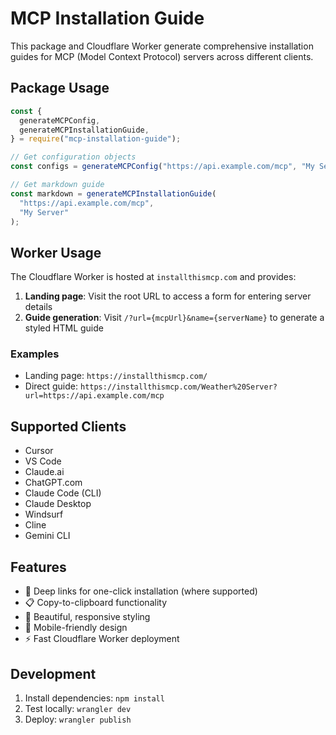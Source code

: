 # MCP Installation Guide

This package and Cloudflare Worker generate comprehensive installation guides for MCP (Model Context Protocol) servers across different clients.

## Package Usage

```js
const {
  generateMCPConfig,
  generateMCPInstallationGuide,
} = require("mcp-installation-guide");

// Get configuration objects
const configs = generateMCPConfig("https://api.example.com/mcp", "My Server");

// Get markdown guide
const markdown = generateMCPInstallationGuide(
  "https://api.example.com/mcp",
  "My Server"
);
```

## Worker Usage

The Cloudflare Worker is hosted at `installthismcp.com` and provides:

1. **Landing page**: Visit the root URL to access a form for entering server details
2. **Guide generation**: Visit `/?url={mcpUrl}&name={serverName}` to generate a styled HTML guide

### Examples

- Landing page: `https://installthismcp.com/`
- Direct guide: `https://installthismcp.com/Weather%20Server?url=https://api.example.com/mcp`

## Supported Clients

- Cursor
- VS Code
- Claude.ai
- ChatGPT.com
- Claude Code (CLI)
- Claude Desktop
- Windsurf
- Cline
- Gemini CLI

## Features

- 🔗 Deep links for one-click installation (where supported)
- 📋 Copy-to-clipboard functionality
- 🎨 Beautiful, responsive styling
- 📱 Mobile-friendly design
- ⚡ Fast Cloudflare Worker deployment

## Development

1. Install dependencies: `npm install`
2. Test locally: `wrangler dev`
3. Deploy: `wrangler publish`

